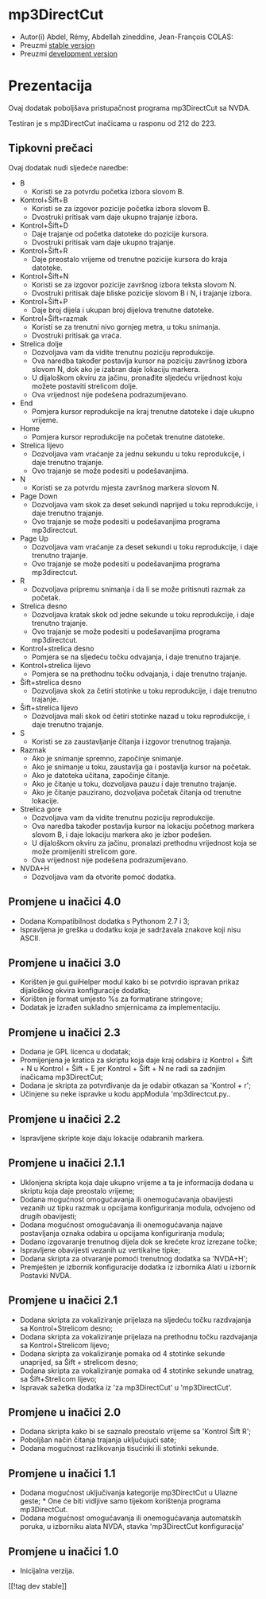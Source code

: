 # mp3DirectCut #

*	 Autor(i) Abdel, Rémy, Abdellah zineddine, Jean-François COLAS: 
*	 Preuzmi [stable version][1]
*	 Preuzmi [development version][2]

# Prezentacija #

Ovaj dodatak poboljšava pristupačnost programa mp3DirectCut sa NVDA.

Testiran je s mp3DirectCut inačicama u rasponu od 212 do 223.

## Tipkovni prečaci  ##

Ovaj dodatak nudi sljedeće naredbe: 

*	B
	*	Koristi se za potvrdu početka izbora slovom B.
*	Kontrol+Šift+B
	*	Koristi se za izgovor pozicije početka izbora slovom B.
	*	Dvostruki pritisak vam daje ukupno trajanje izbora.
*	Kontrol+Šift+D
	*	Daje trajanje od početka datoteke do pozicije kursora.
	*	Dvostruki pritisak vam daje ukupno trajanje.
*	Kontrol+Šift+R
	*	Daje preostalo vrijeme od trenutne pozicije kursora do kraja datoteke.
*	Kontrol+Šift+N
	*	Koristi se za izgovor pozicije završnog izbora teksta slovom N.
	*	Dvostruki pritisak daje bliske pozicije slovom B i N, i trajanje izbora.
*	Kontrol+Šift+P
	*	Daje broj dijela i ukupan broj dijelova trenutne datoteke.
*	Kontrol+Šift+razmak
	*	Koristi se za trenutni nivo gornjeg metra, u toku snimanja.
	*	Dvostruki pritisak ga vraća.
*	Strelica dolje
	*	Dozvoljava  vam da vidite trenutnu poziciju reprodukcije.
	*	Ova naredba također postavlja kursor na poziciju završnog izbora slovom N, dok ako je izabran daje lokaciju markera.
	*	U dijaloškom okviru za jačinu, pronađite sljedeću vrijednost koju možete postaviti strelicom dolje.
	*	Ova vrijednost nije podešena podrazumijevano.
*	End
	*	Pomjera kursor reprodukcije na kraj trenutne datoteke i daje ukupno vrijeme.
*	Home
	*	Pomjera kursor reprodukcije na početak trenutne datoteke.
*	Strelica lijevo
	*	Dozvoljava vam vraćanje za jednu sekundu u toku reprodukcije, i daje trenutno trajanje.
	*	Ovo trajanje se može podesiti u podešavanjima.
*	N
	*	Koristi se za potvrdu mjesta završnog markera slovom N.
*	Page Down
	*	Dozvoljava vam skok za deset sekundi naprijed u toku reprodukcije, i daje trenutno trajanje.
	*	Ovo trajanje se može podesiti u podešavanjima programa mp3directcut.
*	Page Up
	*	Dozvoljava vam vraćanje za deset sekundi u toku reprodukcije, i daje trenutno trajanje.
	*	Ovo trajanje se može podesiti u podešavanjima programa mp3directcut.
*	R
	*	Dozvoljava pripremu snimanja i da li se može pritisnuti razmak za početak.
*	Strelica desno
	*	Dozvoljava kratak skok od jedne sekunde u toku reprodukcije, i daje trenutno trajanje.
	*	Ovo trajanje se može podesiti u podešavanjima programa mp3directcut.
*	Kontrol+strelica desno
	*	Pomjera se na sljedeću točku odvajanja, i daje trenutno trajanje.
*	Kontrol+strelica lijevo
	*	Pomjera se na prethodnu točku odvajanja, i daje trenutno trajanje.
*	Šift+strelica desno
	*	Dozvoljava skok za četiri stotinke u toku reprodukcije, i daje trenutno trajanje.
*	Šift+strelica lijevo
	*	Dozvoljava mali skok od četiri stotinke nazad u toku reprodukcije, i daje trenutno trajanje. 
*	S
	*	Koristi se za zaustavljanje čitanja i izgovor trenutnog trajanja.
*	Razmak
	*	Ako je snimanje spremno, započinje snimanje.
	*	Ako je snimanje u toku, zaustavlja ga i postavlja kursor na početak.
	*	Ako je datoteka učitana, započinje čitanje.
	*	Ako je čitanje u toku, dozvoljava pauzu i daje trenutno trajanje.
	*	Ako je čitanje pauzirano, dozvoljava početak čitanja od trenutne lokacije.
*	Strelica gore
	*	Dozvoljava vam da vidite trenutnu poziciju reprodukcije.
	*	Ova naredba također postavlja kursor na lokaciju početnog markera slovom B, i daje lokaciju markera ako je izbor podešen.
	*	U dijaloškom okviru za jačinu, pronalazi prethodnu vrijednost koja se može promijeniti strelicom gore.
	*	Ova vrijednost nije podešena podrazumijevano.
*	NVDA+H
	*	Dozvoljava vam da otvorite pomoć dodatka.

## Promjene u inačici 4.0 ##

*	 Dodana Kompatibilnost dodatka s Pythonom 2.7 i 3;
*	 Ispravljena je greška u dodatku koja je sadržavala znakove koji nisu
   ASCII.

## Promjene u inačici 3.0 ##

*	 Korišten je gui.guiHelper modul kako bi se potvrdio ispravan prikaz
   dijaloškog okvira konfiguracije dodatka;
*	 Korišten je format umjesto %s za formatirane stringove;
*	 Dodatak je izrađen sukladno smjernicama za implementaciju.

## Promjene u inačici 2.3 ##

*	 Dodana je GPL licenca u dodatak;
*	 Promijenjena je kratica za skriptu koja daje kraj odabira iz Kontrol +
   Šift + N u Kontrol + Šift + E jer Kontrol + Šift + N ne radi sa zadnjim
   inačicama mp3DirectCut;
*	 Dodana je skripta za potvrđivanje da je odabir otkazan sa 'Kontrol + r';
*	 Učinjene su neke ispravke u kodu appModula 'mp3directcut.py..

## Promjene u inačici 2.2 ##

*	 Ispravljene skripte koje daju lokacije odabranih markera.

## Promjene u inačici 2.1.1 ##

*	 Uklonjena skripta koja daje ukupno vrijeme a ta je informacija dodana u
   skriptu koja daje preostalo vrijeme;
*	 Dodana mogućnost omogućavanja ili onemogućavanja obavijesti vezanih uz
   tipku razmak u opcijama konfiguriranja modula, odvojeno od drugih
   obavijesti;
*	 Dodana mogućnost omogućavanja ili onemogućavanja najave postavljanja
   oznaka odabira u opcijama konfiguriranja modula;
*	 Dodano izgovaranje trenutnog dijela dok se krećete kroz izrezane točke;
*	 Ispravljene obavijesti vezanih uz vertikalne tipke;
*	 Dodana skripta za otvaranje pomoći trenutnog dodatka sa 'NVDA+H';
*	 Premješten je izbornik konfiguracije dodatka iz izbornika Alati u
   izbornik Postavki NVDA. 

## Promjene u inačici 2.1 ##

*	 Dodana skripta za vokaliziranje prijelaza na sljedeću točku razdvajanja
   sa Kontrol+Strelicom desno;
*	 Dodana skripta za vokaliziranje prijelaza na prethodnu točku razdvajanja
   sa Kontrol+Strelicom lijevo;
*	 Dodana skripta za vokaliziranje pomaka od 4 stotinke sekunde unaprijed,
   sa Šift + strelicom desno;
*	 Dodana skripta za vokaliziranje pomaka od 4 stotinke sekunde unatrag, sa
   Šift+Strelicom lijevo;
*	 Ispravak sažetka dodatka iz 'za mp3DirectCut' u 'mp3DirectCut'.

## Promjene u inačici 2.0 ##

*	 Dodana skripta kako bi se saznalo preostalo vrijeme sa 'Kontrol Šift R';
*	 Poboljšan način čitanja trajanja uključujući sate;
*	 Dodana mogućnost razlikovanja tisućinki ili stotinki sekunde.

## Promjene u inačici 1.1 ##

*	 Dodana mogućnost uključivanja kategorije mp3DirectCut u Ulazne geste;
	*	 One će biti vidljive samo tijekom korištenja programa mp3DirectCut.
*	 Dodana mogućnost omogućavanja ili onemogućavanja automatskih poruka, u izborniku alata NVDA, stavka 'mp3DirectCut konfiguracija'

## Promjene u inačici 1.0 ##

*	 Inicijalna verzija.

[[!tag dev stable]]

[1]: https://addons.nvda-project.org/files/get.php?file=mp3dc

[2]: https://addons.nvda-project.org/files/get.php?file=mp3dc-dev
